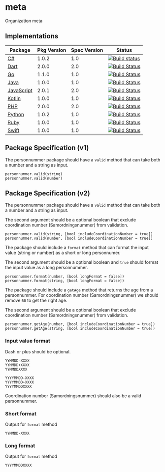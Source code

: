 # meta
Organization meta

## Implementations

| Package | Pkg Version | Spec Version | Status |
|---|---|---|---|
| [C#](https://github.com/personnummer/csharp) | 1.0.2 | 1.0 | [![Build status](https://ci.appveyor.com/api/projects/status/ajkcx0gg8rke8hx2?svg=true)](https://ci.appveyor.com/project/frozzare/csharp/branch/master) |
| [Dart](https://github.com/personnummer/dart) | 2.0.0 | 2.0 | [![Build Status](https://travis-ci.org/personnummer/dart.svg?branch=master)](https://travis-ci.org/personnummer/dart) |
| [Go](https://github.com/personnummer/go) | 1.1.0 | 1.0 | [![Build Status](https://travis-ci.org/personnummer/go.svg?branch=master)](https://travis-ci.org/personnummer/go) |
| [Java](https://github.com/personnummer/java) | 1.0.0 | 1.0  | [![Build Status](https://travis-ci.org/personnummer/java.svg?branch=master)](https://travis-ci.org/personnummer/java) |
| [JavaScript](https://github.com/personnummer/js) | 2.0.1 | 2.0  | [![Build Status](https://travis-ci.org/personnummer/js.svg?branch=master)](https://travis-ci.org/personnummer/js) |
| [Kotlin](https://github.com/personnummer/kotlin) | 1.0.0 | 1.0  | [![Build Status](https://travis-ci.org/personnummer/kotlin.svg?branch=master)](https://travis-ci.org/personnummer/kotlin) |
| [PHP](https://github.com/personnummer/php) | 2.0.0 | 2.0 | [![Build Status](https://travis-ci.org/personnummer/php.svg?branch=master)](https://travis-ci.org/personnummer/php) |
| [Python](https://github.com/personnummer/python) | 1.0.2 |  1.0 | [![Build Status](https://travis-ci.org/personnummer/python.svg?branch=master)](https://travis-ci.org/personnummer/python) |
| [Ruby](https://github.com/personnummer/ruby) | 1.0.0 | 1.0  | [![Build Status](https://travis-ci.org/personnummer/ruby.svg?branch=master)](https://travis-ci.org/personnummer/ruby) |
| [Swift](https://github.com/personnummer/swift) | 1.0.0 | 1.0  | [![Build Status](https://travis-ci.org/personnummer/swift.svg?branch=master)](https://travis-ci.org/personnummer/swift) |

## Package Specification (v1)

The personnummer package should have a `valid` method that can take both a number and a string as input.

```
personnummer.valid(string)
personnummer.valid(number)
```

## Package Specification (v2)

The personnummer package should have a `valid` method that can take both a number and a string as input.

The second argument should be a optional boolean that exclude coordination number (Samordningsnummer) from validation.

```
personnummer.valid(string, [bool includeCoordinationNumber = true])
personnummer.valid(number, [bool includeCoordinationNumber = true])
```

The package should include a `format` method that can format the input value (string or number) as a short or long personnumer.

The second argument should be a optional boolean and `true` should format the input value as a long personnummer.

```
personnummer.format(number, [bool longFormat = false])
personnummer.format(string, [bool longFormat = false])
```

The package should include a `getAge` method that returns the age from a personnummer. For coordination number (Samordningsnummer) we should remove `60` to get the right age.

The second argument should be a optional boolean that exclude coordination number (Samordningsnummer) from validation.

```
personnummer.getAge(number, [bool includeCoordinationNumber = true])
personnummer.getAge(string, [bool includeCoordinationNumber = true])
```

### Input value format

Dash or plus should be optional.

```
YYMMDD-XXXX
YYMMDD+XXXX
YYMMDDXXXX

YYYYMMDD-XXXX
YYYYMMDD+XXXX
YYYYMMDDXXXX
```

Coordination number (Samordningsnummer) should also be a valid personnummer.

### Short format

Output for `format` method

```
YYMMDD-XXXX
```

### Long format

Output for `format` method

```
YYYYMMDDXXXX
```
